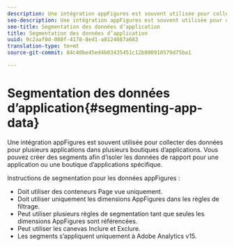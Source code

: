 ```yaml
---
description: Une intégration appFigures est souvent utilisée pour collecter des données pour plusieurs applications dans plusieurs boutiques d’applications. Vous pouvez créer des segments afin d’isoler les données de rapport pour une application ou une boutique d’applications spécifique.
seo-description: Une intégration appFigures est souvent utilisée pour collecter des données pour plusieurs applications dans plusieurs boutiques d’applications. Vous pouvez créer des segments afin d’isoler les données de rapport pour une application ou une boutique d’applications spécifique.
seo-title: Segmentation des données d’application
title: Segmentation des données d’application
uuid: 9c2aaf0d-088f-4178-8ed1-a8124087a683
translation-type: tm+mt
source-git-commit: 84c40be45ed4b03435451c12b000910579d75ba1

---
```



# Segmentation des données d’application{#segmenting-app-data}

Une intégration appFigures est souvent utilisée pour collecter des données pour plusieurs applications dans plusieurs boutiques d’applications. Vous pouvez créer des segments afin d’isoler les données de rapport pour une application ou une boutique d’applications spécifique.

Instructions de segmentation pour les données appFigures :

* Doit utiliser des conteneurs Page vue uniquement.
* Doit utiliser uniquement les dimensions [](/help/import/data-connectors/appfigures-overview/appfigures-metrics.md) AppFigures dans les règles de filtrage.
* Peut utiliser plusieurs règles de segmentation tant que seules les dimensions [](/help/import/data-connectors/appfigures-overview/appfigures-segment-filter.md) AppFigures sont référencées.
* Peut utiliser les canevas Inclure et Exclure.
* Les segments s’appliquent uniquement à Adobe Analytics v15.
